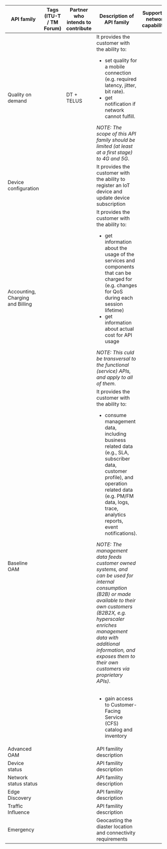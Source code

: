 | API family  | Tags (ITU-T / TM Forum) |  Partner who intends to contribute | Description of API family | Supporting network capabilities | Availability | Relevance | Priority | 
| -----------------------| --------- | ------------ | -------- |----------------------------------------------------|---------------------------|---------------------------------|-------------|
| Quality on demand || DT + TELUS |It provides the customer with the ability to: <ul><li>set quality for a mobile connection (e.g. required latency, jitter, bit rate).</li><li>get notification if network cannot fulfill.</li></ul>*NOTE: The scope of this API family should be limited (at least at a first stage) to 4G and 5G*.| ||||
| Device configuration ||| It provides the customer with the ability to register an IoT device and update device subscription |||| 
| Accounting, Charging and Billing |||It provides the customer with the ability to:<ul><li>get information about the usage of the services and components that can be charged for (e.g. changes for QoS during each session lifetime)</li><li>get information about actual cost for API usage</li></ul>*NOTE: This culd be transversal to the functional (service) APIs, and apply to all of them*.|||||
| Baseline OAM ||| It provides the customer with the ability to:<ul><li>consume management data, including business related data (e.g., SLA, subscriber data, customer profile), and operation related data (e.g. PM/FM data, logs, trace, analytics reports, event notifications).</li></ul>*NOTE: The management data feeds customer owned systems, and can be used for internal consumption (B2B) or made available to their own customers (B2B2X, e.g. hyperscaler enriches management data with additional information, and exposes them to their own customers via proprietary APIs)*.<br></br><ul><li>gain access to Customer-Facing Service (CFS) catalog and inventory</li></ul> |||||
| Advanced OAM ||| API famility description |||||
| Device status ||| API famility description |||||
| Network status status ||| API famility description |||||
| Edge Discovery ||| API famility description |||||
| Traffic Influence |||API famility description ||||| 
| Emergency |||Geocasting the diaster location and connectivity requirements||||
